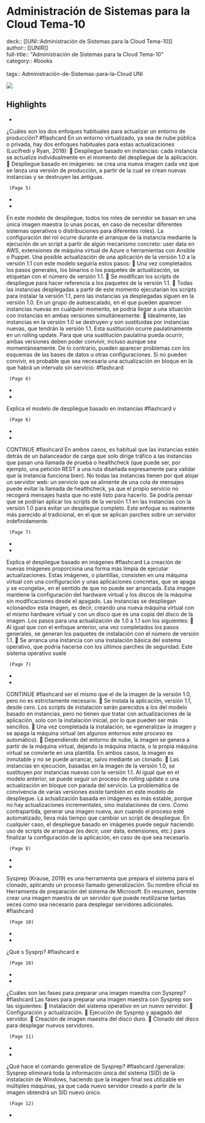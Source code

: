 # Administración de Sistemas para la Cloud Tema-10

deck:: [[UNI::Administración de Sistemas para la Cloud Tema-10]]\
author:: [[UNIR]]\
full-title:: "Administración de Sistemas para la Cloud Tema-10"\
category:: #books\
\
tags:: Administración-de-Sistemas-para-la-Cloud UNI  

![](https://readwise-assets.s3.amazonaws.com/media/uploaded_book_covers/profile_22942/020c6328-86e7-48f6-ba02-69d3ef02a9d0.jpg)

## Highlights
- 
 ¿Cuáles son los dos enfoques habituales para actualizar un entorno de producción? #flashcard 
    En un entorno virtualizado, ya sea de nube pública o privada, hay dos enfoques habituales para estas actualizaciones (Lucifredi y Ryan, 2018):  Despliegue basado en instancias: cada instancia se actualiza individualmente en el momento del despliegue de la aplicación.  Despliegue basado en imágenes: se crea una nueva imagen cada vez que se lanza una versión de producción, a partir de la cual se crean nuevas instancias y se destruyen las antiguas.

     (Page 5)
-
- 

En este modelo de despliegue, todos los roles de servidor se basan en una única imagen maestra (o unas pocas, en caso de necesitar diferentes sistemas operativos o distribuciones para diferentes roles). La configuración del rol ocurre durante el arranque de la instancia mediante la ejecución de un script a partir de algún mecanismo concreto: user data en AWS, extensiones de máquina virtual de Azure o herramientas con Ansible o Puppet. Una posible actualización de una aplicación de la versión 1.0 a la versión 1.1 con este modelo seguiría estos pasos:  Una vez completados los pasos generales, los binarios o los paquetes de actualización, se etiquetan con el número de versión 1.1.  Se modifican los scripts de despliegue para hacer referencia a los paquetes de la versión 1.1.  Todas las instancias desplegadas a partir de este momento ejecutarían los scripts para instalar la versión 1.1, pero las instancias ya desplegadas siguen en la versión 1.0. En un grupo de autoescalado, en el que pueden aparecer instancias nuevas en cualquier momento, se podría llegar a una situación con instancias en ambas versiones simultáneamente.  Idealmente, las instancias en la versión 1.0 se destruyen y son sustituidas por instancias nuevas, que tendrán la versión 1.1. Esta sustitución ocurre paulatinamente en un rolling update. Para que una sustitución paulatina pueda ocurrir, ambas versiones deben poder convivir, incluso aunque sea momentáneamente. De lo contrario, pueden aparecer problemas con los esquemas de las bases de datos u otras configuraciones. Si no pueden convivir, es probable que sea necesaria una actualización en bloque en la que habrá un intervalo sin servicio. #flashcard 


     (Page 6)
-
- 
 Explica el modelo de despliegue basado en instancias #flashcard 
    v

     (Page 6)
-
- 
 CONTINUE #flashcard 
    En ambos casos, es habitual que las instancias estén detrás de un balanceador de carga que solo dirige tráfico a las instancias que pasan una llamada de prueba o healthcheck (que puede ser, por ejemplo, una petición REST a una ruta diseñada expresamente para validar que la instancia funciona bien). No todas las instancias tienen por qué alojar un servidor web: un servicio que se alimente de una cola de mensajes puede evitar la llamada de healthcheck, ya que el propio servicio no recogerá mensajes hasta que no esté listo para hacerlo. Se podría pensar que se podrían aplicar los scripts de la versión 1.1 en las instancias con la versión 1.0 para evitar un despliegue completo. Este enfoque es realmente más parecido al tradicional, en el que se aplican parches sobre un servidor indefinidamente.

     (Page 7)
-
- 
 Explica el despliegue basado en imágenes #flashcard 
    La creación de nuevas imágenes proporciona una forma más limpia de ejecutar actualizaciones. Estas imágenes, o plantillas, consisten en una máquina virtual con una configuración y unas aplicaciones concretas, que se apaga y se «congela», en el sentido de que no puede ser arrancada. Esta imagen mantiene la configuración del hardware virtual y los discos de la máquina sin modificaciones desde el apagado. Las instancias se despliegan «clonando» esta imagen, es decir, creando una nueva máquina virtual con el mismo hardware virtual y con un disco que es una copia del disco de la imagen. Los pasos para una actualización de 1.0 a 1.1 son los siguientes:  Al igual que con el enfoque anterior, una vez completados los pasos generales, se generan los paquetes de instalación con el número de versión 1.1.  Se arranca una instancia con una instalación básica del sistema operativo, que podría hacerse con los últimos parches de seguridad. Este sistema operativo suele

     (Page 7)
-
- 
 CONTINUE #flashcard 
    ser el mismo que el de la imagen de la versión 1.0, pero no es estrictamente necesario.  Se instala la aplicación, versión 1.1, desde cero. Los scripts de instalación serán parecidos a los del modelo basado en instancias, pero no tienen que tratar con actualizaciones de la aplicación, solo con la instalación inicial, por lo que pueden ser más sencillos.  Una vez completada la instalación, se «generaliza» la imagen y se apaga la máquina virtual (en algunos entornos este proceso es automático).  Dependiendo del entorno de nube, la imagen se genera a partir de la máquina virtual, dejando la máquina intacta, o la propia máquina virtual se convierte en una plantilla. En ambos casos, la imagen es inmutable y no se puede arrancar, salvo mediante un clonado.  Las instancias en ejecución, basadas en la imagen de la versión 1.0, se sustituyen por instancias nuevas con la versión 1.1. Al igual que en el modelo anterior, se puede seguir un proceso de rolling update o una actualización en bloque con parada del servicio. La problemática de convivencia de varias versiones existe también en este modelo de despliegue. La actualización basada en imágenes es más estable, porque no hay actualizaciones incrementales, sino instalaciones de cero. Como contrapartida, generar una imagen nueva, aun cuando el proceso esté automatizado, lleva más tiempo que cambiar un script de despliegue. En cualquier caso, el despliegue basado en imágenes puede seguir haciendo uso de scripts de arranque (es decir, user data, extensiones, etc.) para finalizar la configuración de la aplicación, en caso de que sea necesario.

     (Page 8)
-
- 

Sysprep (Krause, 2019) es una herramienta que prepara el sistema para el clonado, aplicando un proceso llamado generalización. Su nombre oficial es Herramienta de preparación del sistema de Microsoft. En resumen, permite crear una imagen maestra de un servidor que puede reutilizarse tantas veces como sea necesario para desplegar servidores adicionales. #flashcard 


     (Page 10)
-
- 
 ¿Qué s Sysprp? #flashcard 
    e

     (Page 10)
-
- 
 ¿Cuáles son las fases para preparar una imagen maestra con Sysprep? #flashcard 
    Las fases para preparar una imagen maestra con Sysprep son las siguientes:  Instalación del sistema operativo en un nuevo servidor.  Configuración y actualización.  Ejecución de Sysprep y apagado del servidor.  Creación de imagen maestra del disco duro.  Clonado del disco para desplegar nuevos servidores.

     (Page 11)
-
- 
 ¿Qué hace el comando generalize de Sysprep? #flashcard 
    /generalize: Sysprep eliminará toda la información única del sistema (SID) de la instalación de Windows, haciendo que la imagen final sea utilizable en múltiples máquinas, ya que cada nuevo servidor creado a partir de la imagen obtendrá un SID nuevo único.

     (Page 12)
-
